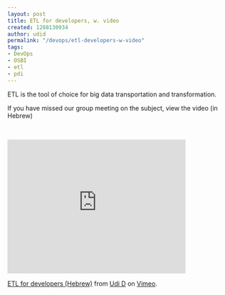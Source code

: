 ```yaml
---
layout: post
title: ETL for developers, w. video
created: 1288130934
author: udid
permalink: "/devops/etl-developers-w-video"
tags:
- DevOps
- OSBI
- etl
- pdi
---
```

<p>ETL is the tool of choice for big data transportation and transformation.</p>
<!--break-->
<p>If you have missed our group meeting on the subject, view the video (in Hebrew)</p>
<p>&nbsp;</p>
<p><iframe width="400" height="300" frameborder="0" src="http://player.vimeo.com/video/16210639"></iframe></p>
<p><a href="http://vimeo.com/16210639">ETL for developers (Hebrew)</a> from <a href="http://vimeo.com/user5063976">Udi D</a> on <a href="http://vimeo.com">Vimeo</a>.</p>

